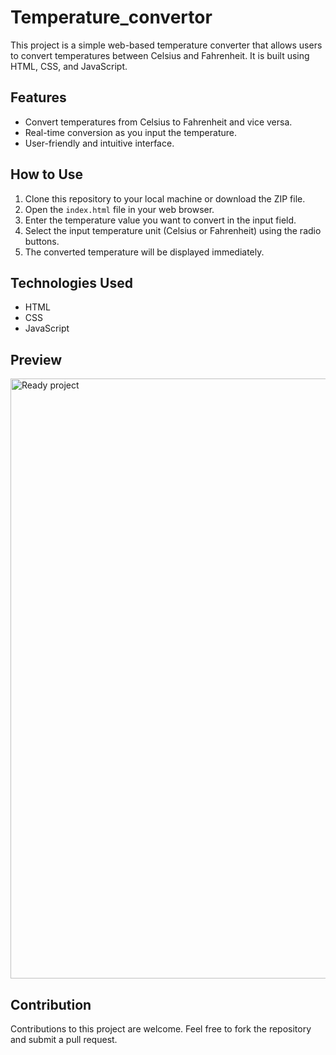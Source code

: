 # Temperature_convertor

This project is a simple web-based temperature converter that allows users to convert temperatures between Celsius and Fahrenheit. It is built using HTML, CSS, and JavaScript.

## Features

- Convert temperatures from Celsius to Fahrenheit and vice versa.
- Real-time conversion as you input the temperature.
- User-friendly and intuitive interface.

## How to Use

1. Clone this repository to your local machine or download the ZIP file.
2. Open the `index.html` file in your web browser.
3. Enter the temperature value you want to convert in the input field.
4. Select the input temperature unit (Celsius or Fahrenheit) using the radio buttons.
5. The converted temperature will be displayed immediately.

## Technologies Used

- HTML
- CSS
- JavaScript

## Preview

<img width="960" alt="Ready project" src="https://github.com/Shivamhans-27/Temperature_convertor/assets/105494117/ccd11fb5-5d89-4284-9422-dae2232d30f2">

## Contribution

Contributions to this project are welcome. Feel free to fork the repository and submit a pull request.
